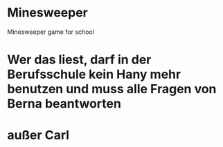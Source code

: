 # Minesweeper
Minesweeper game for school


# Wer das liest, darf in der Berufsschule kein Hany mehr benutzen und muss alle Fragen von Berna beantworten

# außer Carl
